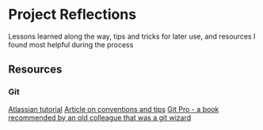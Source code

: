 # Project Reflections

Lessons learned along the way, tips and tricks for later use, and resources I found most helpful during the process


## Resources

### Git 

[Atlassian tutorial](https://www.atlassian.com/git/tutorials)
[Article on conventions and tips](https://victoria.dev/blog/git-commit-practices-your-future-self-will-thank-you-for/)
[Git Pro - a book recommended by an old colleague that was a git wizard](https://git-scm.com/book/en/v2)
